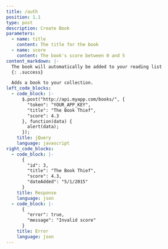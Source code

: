```yaml
---
title: /auth
position: 1.1
type: post
description: Create Book
parameters:
  - name: title
    content: The title for the book
  - name: score
    content: The book's score between 0 and 5
content_markdown: |-
  The book will automatically be added to your reading list
  {: .success}

  Adds a book to your collection.
left_code_blocks:
  - code_block: |-
      $.post("http://api.myapp.com/books/", {
        "token": "YOUR_APP_KEY",
        "title": "The Book Thief",
        "score": 4.3
      }, function(data) {
        alert(data);
      });
    title: jQuery
    language: javascript
right_code_blocks:
  - code_block: |-
      {
        "id": 3,
        "title": "The Book Thief",
        "score": 4.3,
        "dateAdded": "5/1/2015"
      }
    title: Response
    language: json
  - code_block: |-
      {
        "error": true,
        "message": "Invalid score"
      }
    title: Error
    language: json
---
```



